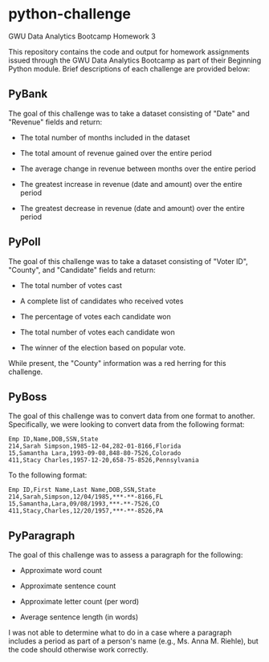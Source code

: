 # python-challenge
GWU Data Analytics Bootcamp Homework 3

This repository contains the code and output for homework assignments issued through the GWU Data Analytics Bootcamp as part of their Beginning Python module. Brief descriptions of each challenge are provided below:

## PyBank

The goal of this challenge was to take a dataset consisting of "Date" and "Revenue" fields and return:

* The total number of months included in the dataset

* The total amount of revenue gained over the entire period

* The average change in revenue between months over the entire period

* The greatest increase in revenue (date and amount) over the entire period

* The greatest decrease in revenue (date and amount) over the entire period

## PyPoll

The goal of this challenge was to take a dataset consisting of "Voter ID", "County", and "Candidate" fields and return:

* The total number of votes cast

* A complete list of candidates who received votes

* The percentage of votes each candidate won

* The total number of votes each candidate won

* The winner of the election based on popular vote.

While present, the "County" information was a red herring for this challenge.

## PyBoss

The goal of this challenge was to convert data from one format to another. Specifically, we were looking to convert data from the following format:

```
Emp ID,Name,DOB,SSN,State
214,Sarah Simpson,1985-12-04,282-01-8166,Florida
15,Samantha Lara,1993-09-08,848-80-7526,Colorado
411,Stacy Charles,1957-12-20,658-75-8526,Pennsylvania
```

To the following format:


```
Emp ID,First Name,Last Name,DOB,SSN,State
214,Sarah,Simpson,12/04/1985,***-**-8166,FL
15,Samantha,Lara,09/08/1993,***-**-7526,CO
411,Stacy,Charles,12/20/1957,***-**-8526,PA
```

## PyParagraph

The goal of this challenge was to assess a paragraph for the following:

* Approximate word count

* Approximate sentence count

* Approximate letter count (per word)

* Average sentence length (in words)

I was not able to determine what to do in a case where a paragraph includes a period as part of a person's name (e.g., Ms. Anna M. Riehle), but the code should otherwise work correctly.
